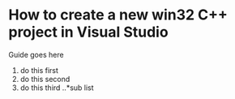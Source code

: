 # How to create a new win32 C++ project in Visual Studio
Guide goes here
1. do this first
2. do this second
  1.  do this third
..*sub list

